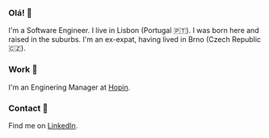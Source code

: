 ### Olá! :wave:

I'm a Software Engineer.
I live in Lisbon (Portugal :portugal:). I was born here and raised in the suburbs. I'm an ex-expat, having lived in Brno (Czech Republic :czech_republic:).

### Work :hammer:

I'm an Enginering Manager at [Hopin](https://hopin.com).

### Contact :love_letter:

Find me on [LinkedIn](https://www.linkedin.com/in/jcmfernandes/).
